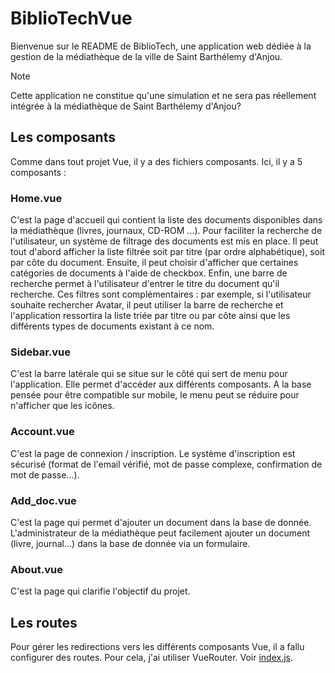 # BiblioTechVue

Bienvenue sur le README de BiblioTech, une application web dédiée à la gestion de la médiathèque de la ville de Saint Barthélemy d'Anjou. 

> [!NOTE]
> Cette application ne constitue qu'une simulation et ne sera pas réellement intégrée à la médiathèque de Saint Barthélemy d'Anjou?

## Les composants

Comme dans tout projet Vue, il y a des fichiers composants. Ici, il y a 5 composants : 
### Home.vue
C'est la page d'accueil qui contient la liste des documents disponibles dans la médiathèque (livres, journaux, CD-ROM ...). 
Pour faciliter la recherche de l'utilisateur, un système de filtrage des documents est mis en place. Il peut tout d'abord afficher la liste filtrée soit par titre (par ordre alphabétique), soit par côte du document. Ensuite, il peut choisir d'afficher que certaines catégories de documents à l'aide de checkbox. Enfin, une barre de recherche permet à l'utilisateur d'entrer le titre du document qu'il recherche.
Ces filtres sont complémentaires : par exemple, si l'utilisateur souhaite rechercher Avatar, il peut utiliser la barre de recherche et l'application ressortira la liste triée par titre ou par côte ainsi que les différents types de documents existant à ce nom.

### Sidebar.vue
C'est la barre latérale qui se situe sur le côté qui sert de menu pour l'application. Elle permet d'accéder aux différents composants. A la base pensée pour être compatible sur mobile, le menu peut se réduire pour n'afficher que les icônes.

### Account.vue
C'est la page de connexion / inscription. Le système d'inscription est sécurisé (format de l'email vérifié, mot de passe complexe, confirmation de mot de passe...).

### Add_doc.vue
C'est la page qui permet d'ajouter un document dans la base de donnée. L'administrateur de la médiathèque peut facilement ajouter un document (livre, journal...) dans la base de donnée via un formulaire.

### About.vue
C'est la page qui clarifie l'objectif du projet.

## Les routes

Pour gérer les redirections vers les différents composants Vue, il a fallu configurer des routes. Pour cela, j'ai utiliser VueRouter. Voir [index.js](src/router/index.js).

